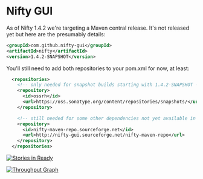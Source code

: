 # Nifty GUI

As of Nifty 1.4.2 we're targeting a Maven central release. It's not released yet but here are the presumably details:

```XML
<groupId>com.github.nifty-gui</groupId>
<artifactId>nifty</artifactId>
<version>1.4.2-SNAPSHOT</version>
```

You'll still need to add both repositories to your pom.xml for now, at least:

```XML
  <repositories>
    <!-- only needed for snapshot builds starting with 1.4.2-SNAPSHOT -->
    <repository>
      <id>ossrh</id>
      <url>https://oss.sonatype.org/content/repositories/snapshots/</url>
    </repository>

    <!-- still needed for some other dependencies not yet available in central like jglfont -->
    <repository>
      <id>nifty-maven-repo.sourceforge.net</id>
      <url>http://nifty-gui.sourceforge.net/nifty-maven-repo</url>
    </repository>
  </repositories>
```



[![Stories in Ready](https://badge.waffle.io/void256/nifty-gui.png?label=ready&title=Ready)](http://waffle.io/void256/nifty-gui)

[![Throughput Graph](https://graphs.waffle.io/void256/nifty-gui/throughput.svg)](https://waffle.io/void256/nifty-gui/metrics) 
